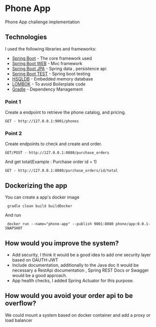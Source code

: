 # Phone App

 Phone App challenge implementation

## Technologies
 I used the following libraries and frameworks:
 
 * [Spring Boot](https://projects.spring.io/spring-boot/) - The core framework used
 * [Spring Boot WEB](https://projects.spring.io/spring-boot/) - Mvc framework
 * [Spring Boot JPA](https://projects.spring.io/spring-boot/) - Spring data , persistence api
 * [Spring Boot TEST](https://projects.spring.io/spring-boot/) - Spring boot testing
 * [HSQLDB](http://hsqldb.org/) - Embedded memory database  
 * [LOMBOK](https://projectlombok.org/) - To avoid Boilerplate code 
 * [Gradle](https://gradle.org/) - Dependency Management
 


### Point 1
 Create a endpoint to retrieve the phone catalog, and pricing.

```
GET - http://127.0.0.1:9001/phones
```

### Point 2
Create endpoints to check and create and order. 

```
GET/POST - http://127.0.0.1:8080/purchase_orders
```

And get total(Example : Purchase order id = 1)

```
GET - http://127.0.0.1:8080/purchase_orders/id/total
```

## Dockerizing the app

You can create a app's docker image

```
 gradle clean build buildDocker
``` 
And run

```
 docker run --name="phone-app" --publish 9001:8080 phone/app:0.0.1-SNAPSHOT
```

##  How would you improve the system? 
* Add security, I think it would be a good idea to add one security layer based on OAUTH-JWT 
* Include documentation, additionally to the Java doc it would be necessary a RestApi documentation , Spring REST Docs or Swagger would be a good approach.
* App health checks, I added Spring Actuator for this purpose.

## How would you avoid your order api to be overflow?
We could mount a system based on docker container and add a proxy or load balancer 


